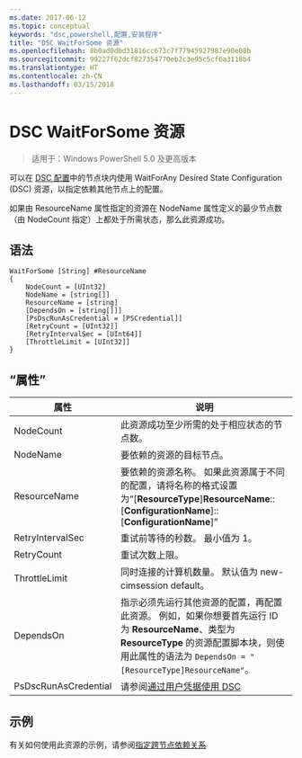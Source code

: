 ```yaml
---
ms.date: 2017-06-12
ms.topic: conceptual
keywords: "dsc,powershell,配置,安装程序"
title: "DSC WaitForSome 资源"
ms.openlocfilehash: 8b0ad0dbd31816cc673c7f77945927987e90e08b
ms.sourcegitcommit: 99227f62dcf827354770eb2c3e95c5cf6a3118b4
ms.translationtype: HT
ms.contentlocale: zh-CN
ms.lasthandoff: 03/15/2018
---
```

# <a name="dsc-waitforsome-resource"></a>DSC WaitForSome 资源

> 适用于：Windows PowerShell 5.0 及更高版本

可以在 [DSC 配置](configurations.md)中的节点块内使用 WaitForAny Desired State Configuration (DSC) 资源，以指定依赖其他节点上的配置。

如果由 ResourceName 属性指定的资源在 NodeName 属性定义的最少节点数（由 NodeCount 指定）上都处于所需状态，那么此资源成功。 


## <a name="syntax"></a>语法

```
WaitForSome [String] #ResourceName
{
    NodeCount = [UInt32]
    NodeName = [string[]]
    ResourceName = [string]
    [DependsOn = [string[]]]
    [PsDscRunAsCredential = [PSCredential]]
    [RetryCount = [UInt32]]
    [RetryIntervalSec = [UInt64]]
    [ThrottleLimit = [UInt32]]
}
```

## <a name="properties"></a>“属性”

|  属性  |  说明   | 
|---|---| 
| NodeCount| 此资源成功至少所需的处于相应状态的节点数。|
| NodeName| 要依赖的资源的目标节点。| 
| ResourceName| 要依赖的资源名称。 如果此资源属于不同的配置，请将名称的格式设置为“[__ResourceType__]__ResourceName__::[__ConfigurationName__]::[__ConfigurationName__]”| 
| RetryIntervalSec| 重试前等待的秒数。 最小值为 1。| 
| RetryCount| 重试次数上限。| 
| ThrottleLimit| 同时连接的计算机数量。 默认值为 new-cimsession default。| 
| DependsOn | 指示必须先运行其他资源的配置，再配置此资源。 例如，如果你想要首先运行 ID 为 __ResourceName__、类型为 __ResourceType__ 的资源配置脚本块，则使用此属性的语法为 `DependsOn = "[ResourceType]ResourceName"`。|
| PsDscRunAsCredential | 请参阅[通过用户凭据使用 DSC](https://docs.microsoft.com/powershell/dsc/runasuser) |


## <a name="example"></a>示例

有关如何使用此资源的示例，请参阅[指定跨节点依赖关系](crossNodeDependencies.md)

